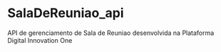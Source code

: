 # SalaDeReuniao_api
API de gerenciamento de Sala de Reuniao desenvolvida na Plataforma Digital Innovation One

